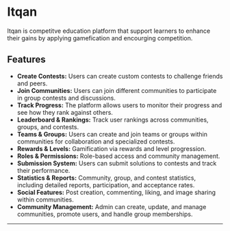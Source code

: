 # Itqan
Itqan is competitve education platform that support learners to enhance their gains by applying gamefication and encourging competition.

## Features

- **Create Contests:** Users can create custom contests to challenge friends and peers.
- **Join Communities:** Users can join different communities to participate in group contests and discussions.
- **Track Progress:** The platform allows users to monitor their progress and see how they rank against others.
- **Leaderboard & Rankings:** Track user rankings across communities, groups, and contests.
- **Teams & Groups:** Users can create and join teams or groups within communities for collaboration and specialized contests.
- **Rewards & Levels:** Gamification via rewards and level progression.
- **Roles & Permissions:** Role-based access and community management.
- **Submission System:** Users can submit solutions to contests and track their performance.
- **Statistics & Reports:** Community, group, and contest statistics, including detailed reports, participation, and acceptance rates.
- **Social Features:** Post creation, commenting, liking, and image sharing within communities.
- **Community Management:** Admin can create, update, and manage communities, promote users, and handle group memberships.

---
